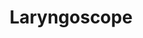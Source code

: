 ---
word: "true"

types: "word"

title: "Laryngoscope"

categories: ['']

tags: ['Laryngoscope']

arabic: 'المجهر الحنجري'
arabic2: 'منظار الحنجرة'

arexps: []

enwords: ['Laryngoscope']

enexps: []

arlexicons: 'ج'
arlexicons2: 'ن'

enlexicons: 'L'

authors: ['Ruqayya Roshdy']

translators: ['']

citations: 'مقدمة في حوسبة اللغة العربية'

sources: 'مركز الملك عبدالله بن عبدالعزيز الدولي لخدمة اللغة العربية'

slug: ""
---